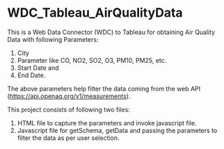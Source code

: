 # WDC_Tableau_AirQualityData

This is a Web Data Connector (WDC) to Tableau for obtaining Air Quality Data with following Parameters:
1. City
2. Parameter like CO, NO2, SO2, O3, PM10, PM25, etc.
3. Start Date and 
4. End Date.

The above parameters help filter the data coming from the web API (https://api.openaq.org/v1/measurements).

This project consists of following two files:
1. HTML file to capture the parameters and invoke javascript file.
2. Javascript file for getSchema, getData and passing the parameters to filter the data as per user selection.
